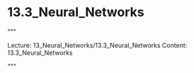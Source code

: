 # 13.3_Neural_Networks

"""

Lecture: 13_Neural_Networks/13.3_Neural_Networks
Content: 13.3_Neural_Networks

"""

